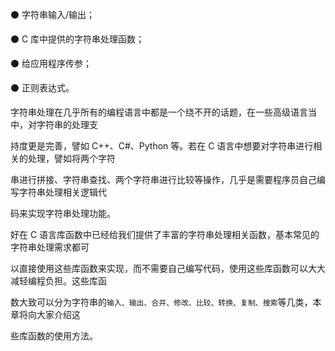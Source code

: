 ⚫ 字符串输入/输出；

⚫ C 库中提供的字符串处理函数；

⚫ 给应用程序传参；

⚫ 正则表达式。



字符串处理在几乎所有的编程语言中都是一个绕不开的话题，在一些高级语言当中，对字符串的处理支

持度更是完善，譬如 C++、C#、Python 等。若在 C 语言中想要对字符串进行相关的处理，譬如将两个字符

串进行拼接、字符串查找、两个字符串进行比较等操作，几乎是需要程序员自己编写字符串处理相关逻辑代

码来实现字符串处理功能。

好在 C 语言库函数中已经给我们提供了丰富的字符串处理相关函数，基本常见的字符串处理需求都可

以直接使用这些库函数来实现，而不需要自己编写代码，使用这些库函数可以大大减轻编程负担。这些库函

数大致可以分为字符串的`输入、输出、合并、修改、比较、转换、复制、搜索`等几类，本章将向大家介绍这

些库函数的使用方法。
